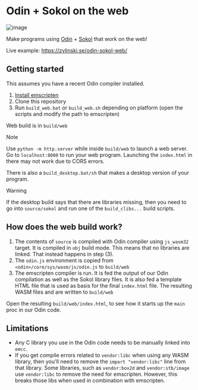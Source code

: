 # Odin + Sokol on the web

![image](https://github.com/user-attachments/assets/af9c11e3-c724-4107-9af4-9f2ac469b88b)

Make programs using [Odin](https://odin-lang.org/) + [Sokol](https://github.com/floooh/sokol) that work on the web!

Live example: https://zylinski.se/odin-sokol-web/

## Getting started

This assumes you have a recent Odin compiler installed.

1. [Install emscripten](https://emscripten.org/docs/getting_started/downloads.html#installation-instructions-using-the-emsdk-recommended)
2. Clone this repository
3. Run `build_web.bat` or `build_web.sh` depending on platform (open the scripts and modify the path to emscripten)

Web build is in `build/web`

> [!NOTE]
> Use `python -m http.server` while inside `build/web` to launch a web server. Go to `localhost:8000` to run your web program.
> Launching the `index.html` in there may not work due to CORS errors.

There is also a `build_desktop.bat/sh` that makes a desktop version of your program.

> [!WARNING]
> If the desktop build says that there are libraries missing, then you need to go into `source/sokol` and run one of the `build_clibs...` build scripts.

## How does the web build work?

1. The contents of `source` is compiled with Odin compiler using `js_wasm32` target. It is compiled in `obj` build mode. This means that no libraries are linked. That instead happens in step (3).
2. The `odin.js` environment is copied from `<odin>/core/sys/wasm/js/odin.js` to `build/web`
3. The emscripten compiler is run. It is fed the output of our Odin compilation as well as the Sokol library files. It is also fed a template HTML file that is used as basis for the final `index.html` file. The resulting WASM files and are written to `build/web`

Open the resulting `build/web/index.html`, to see how it starts up the `main` proc in our Odin code.

## Limitations

- Any C library you use in the Odin code needs to be manually linked into `emcc`.
- If you get compile errors related to `vendor:libc` when using any WASM library, then you'll need to remove the `import "vendor:libc"` line from that library. Some libraries, such as `vendor:box2d` and `vendor:stb/image` use `vendor:libc` to remove the need for emscripten. However, this breaks those libs when used in combination with emscripten.
